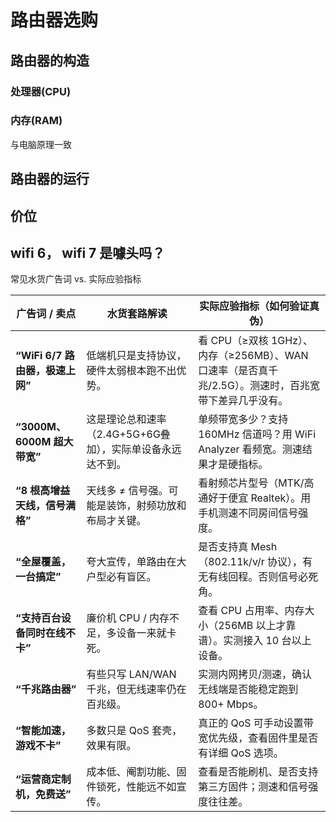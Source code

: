 # 路由器选购

## 路由器的构造
### 处理器(CPU)

### 内存(RAM)
与电脑原理一致
## 路由器的运行

## 价位

## wifi 6， wifi 7 是噱头吗？ 


常见水货广告词 vs. 实际应验指标

| **广告词 / 卖点**            | **水货套路解读**                         | **实际应验指标（如何验证真伪）**                                              |
| ----------------------- | ---------------------------------- | --------------------------------------------------------------- |
| **“WiFi 6/7 路由器，极速上网”** | 低端机只是支持协议，硬件太弱根本跑不出优势。             | 看 CPU（≥双核 1GHz）、内存（≥256MB）、WAN 口速率（是否真千兆/2.5G）。测速时，百兆宽带下差异几乎没有。 |
| **“3000M、6000M 超大带宽”**  | 这是理论总和速率（2.4G+5G+6G叠加），实际单设备永远达不到。 | 单频带宽多少？支持 160MHz 信道吗？用 WiFi Analyzer 看频宽。测速结果才是硬指标。             |
| **“8 根高增益天线，信号满格”**     | 天线多 ≠ 信号强。可能是装饰，射频功放和布局才关键。        | 看射频芯片型号（MTK/高通好于便宜 Realtek）。用手机测速不同房间信号强度。                      |
| **“全屋覆盖，一台搞定”**         | 夸大宣传，单路由在大户型必有盲区。                  | 是否支持真 Mesh（802.11k/v/r 协议），有无有线回程。否则信号必死角。                      |
| **“支持百台设备同时在线不卡”**      | 廉价机 CPU / 内存不足，多设备一来就卡死。           | 查看 CPU 占用率、内存大小（256MB 以上才靠谱）。实测接入 10 台以上设备。                     |
| **“千兆路由器”**             | 有些只写 LAN/WAN 千兆，但无线速率仍在百兆级。        | 实测内网拷贝/测速，确认无线端是否能稳定跑到 800+ Mbps。                               |
| **“智能加速，游戏不卡”**         | 多数只是 QoS 套壳，效果有限。                  | 真正的 QoS 可手动设置带宽优先级，查看固件里是否有详细 QoS 选项。                           |
| **“运营商定制机，免费送”**        | 成本低、阉割功能、固件锁死，性能远不如宣传。             | 查看是否能刷机、是否支持第三方固件；测速和信号强度往往差。                                   |
